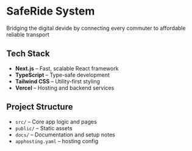 # SafeRide System 

Bridging the digital devide by connecting every commuter to affordable reliable transport

##  Tech Stack
- **Next.js** – Fast, scalable React framework
- **TypeScript** – Type-safe development
- **Tailwind CSS** – Utility-first styling
- **Vercel** – Hosting and backend services

##  Project Structure
- `src/` – Core app logic and pages
- `public/` – Static assets
- `docs/` – Documentation and setup notes
- `apphosting.yaml` – hosting config



